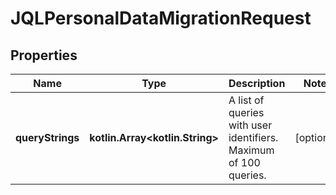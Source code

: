
# JQLPersonalDataMigrationRequest

## Properties
Name | Type | Description | Notes
------------ | ------------- | ------------- | -------------
**queryStrings** | **kotlin.Array&lt;kotlin.String&gt;** | A list of queries with user identifiers. Maximum of 100 queries. |  [optional]



